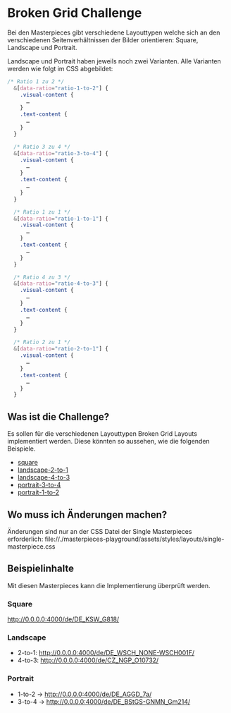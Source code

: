 # Broken Grid Challenge

Bei den Masterpieces gibt verschiedene Layouttypen welche sich an den verschiedenen Seitenverhältnissen der Bilder orientieren:  Square, Landscape und Portrait.

Landscape und Portrait haben jeweils noch zwei Varianten. Alle Varianten werden wie folgt im CSS abgebildet:

```css
/* Ratio 1 zu 2 */
  &[data-ratio="ratio-1-to-2"] {
    .visual-content {
      …
    }
    .text-content {
      …   
    }
  }

  /* Ratio 3 zu 4 */
  &[data-ratio="ratio-3-to-4"] {
    .visual-content {
      …
    }
    .text-content {
      …   
    }
  }

  /* Ratio 1 zu 1 */
  &[data-ratio="ratio-1-to-1"] {
    .visual-content {
      …
    }
    .text-content {
      …   
    }
  }

  /* Ratio 4 zu 3 */
  &[data-ratio="ratio-4-to-3"] {
    .visual-content {
      …
    }
    .text-content {
      …   
    }
  }

  /* Ratio 2 zu 1 */
  &[data-ratio="ratio-2-to-1"] {
    .visual-content {
      …
    }
    .text-content {
      …   
    }
  }
```

## Was ist die Challenge?
Es sollen für die verschiedenen Layouttypen Broken Grid Layouts implementiert werden. Diese könnten so aussehen, wie die folgenden Beispiele.

- [square](./images/challenges/broken-grid-square.jpg)
- [landscape-2-to-1](./images/challenges/broken-grid-landscape-2-to-1.jpg)
- [landscape-4-to-3](./images/challenges/broken-grid-landscape-4-to-3.jpg)
- [portrait-3-to-4](./images/challenges/broken-grid-portrait-3-to-4.jpg)
- [portrait-1-to-2](./images/challenges/broken-grid-portrait-1-to-2.jpg)

## Wo muss ich Änderungen machen?
Änderungen sind nur an der CSS Datei der Single Masterpieces erforderlich:
file://./masterpieces-playground/assets/styles/layouts/single-masterpiece.css

## Beispielinhalte
Mit diesen Masterpieces kann die Implementierung überprüft werden.

### Square
http://0.0.0.0:4000/de/DE_KSW_G818/

### Landscape
- 2-to-1: http://0.0.0.0:4000/de/DE_WSCH_NONE-WSCH001F/
- 4-to-3: http://0.0.0.0:4000/de/CZ_NGP_O10732/

### Portrait
- 1-to-2 -> http://0.0.0.0:4000/de/DE_AGGD_7a/
- 3-to-4 -> http://0.0.0.0:4000/de/DE_BStGS-GNMN_Gm214/